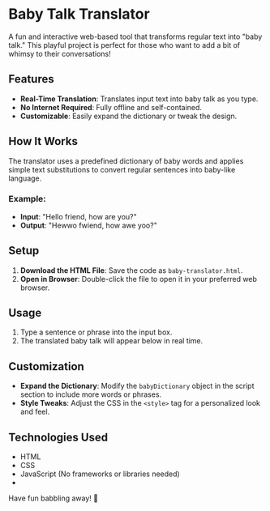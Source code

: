 # Baby Talk Translator

A fun and interactive web-based tool that transforms regular text into "baby talk." This playful project is perfect for those who want to add a bit of whimsy to their conversations!

## Features
- **Real-Time Translation**: Translates input text into baby talk as you type.
- **No Internet Required**: Fully offline and self-contained.
- **Customizable**: Easily expand the dictionary or tweak the design.

## How It Works
The translator uses a predefined dictionary of baby words and applies simple text substitutions to convert regular sentences into baby-like language.

### Example:
- **Input**: "Hello friend, how are you?"
- **Output**: "Hewwo fwiend, how awe yoo?"

## Setup
1. **Download the HTML File**: Save the code as `baby-translator.html`.
2. **Open in Browser**: Double-click the file to open it in your preferred web browser.

## Usage
1. Type a sentence or phrase into the input box.
2. The translated baby talk will appear below in real time.

## Customization
- **Expand the Dictionary**: Modify the `babyDictionary` object in the script section to include more words or phrases.
- **Style Tweaks**: Adjust the CSS in the `<style>` tag for a personalized look and feel.

## Technologies Used
- HTML
- CSS
- JavaScript (No frameworks or libraries needed)
- 
Have fun babbling away! 🍼
